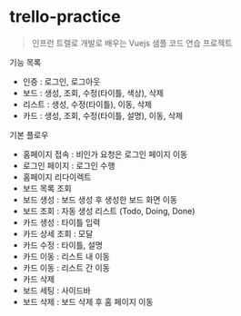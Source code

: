 # trello-practice

> 인프런 트렐로 개발로 배우는 Vuejs 샘플 코드 연습 프로젝트

기능 목록

- 인증 : 로그인, 로그아웃
- 보드 : 생성, 조회, 수정(타이틀, 색상), 삭제
- 리스트 : 생성, 수정(타이틀), 이동, 삭제
- 카드 : 생성, 조회, 수정(타이틀, 설명), 이동, 삭제

기본 플로우

- 홈페이지 접속 : 비인가 요청은 로그인 페이지 이동
- 로그인 페이지 : 로그인 수행
- 홈페이지 리다이렉트
- 보드 목록 조회
- 보드 생성 : 보드 생성 후 생성한 보드 화면 이동
- 보드 조회 : 자동 생성 리스트 (Todo, Doing, Done)
- 카드 생성 : 타이틀 입력
- 카드 상세 조회 : 모달
- 카드 수정 : 타이틀, 설명
- 카드 이동 : 리스트 내 이동
- 카드 이동 : 리스트 간 이동
- 카드 삭제
- 보드 세팅 : 사이드바
- 보드 삭제 : 보드 삭제 후 홈 페이지 이동
